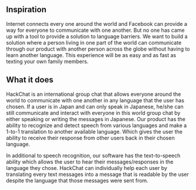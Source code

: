 ## Inspiration
Internet connects every one around the world and Facebook can provide a way for everyone to communicate with one another. But no one has came up with a tool to provide a solution to language barriers. We want to build a solution where a person living in one part of the world can communicate through our product with another person across the globe without having to learn another language. This experience will be as easy and as fast as texting your own family members.

## What it does
HackChat is an international group chat that allows everyone around the world to communicate with one another in any language that the user has chosen. If a user is in Japan and can only speak in Japanese, he/she can still communicate and interact with everyone in this world group chat by either speaking or writing the messages in Japanese. Our product has the ability to recognize and detect speech from various languages and make a 1-to-1 translation to another available language. Which gives the user the ability to receive their response from other users back in their chosen language. 

In additional to speech recognition, our software has the text-to-speech ability which allows the user to hear their messages/responses in the language they chose. HackChat can individually help each user by translating every text messages into a message that is readable by the user despite the language that those messages were sent from. 
